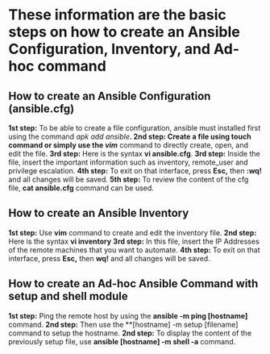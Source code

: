 # **These information are the basic steps on how to create an Ansible Configuration, Inventory, and Ad-hoc command**

## How to create an Ansible Configuration (ansible.cfg) 
**1st step:** To be able to create a file configuration, ansible must installed first using the command _apk add ansible_**.
**2nd step:** Create a file using **touch** command or simply use the _vim_** command to directly create, open, and edit the file.
**3rd step:** Here is the syntax **vi ansible.cfg**. 
**3rd step:** Inside the file, insert the important information such as inventory, remote_user and privilege escalation.
**4th step:** To exit on that interface, press **Esc,** then **:wq!** and all changes will be saved. 
**5th step:** To review the content of the cfg file, **cat ansible.cfg** command can be used.

## How to create an Ansible Inventory
**1st step:** Use **vim** command to create and edit the inventory file. 
**2nd step:** Here is the syntax **vi inventory**
**3rd step:** In this file, insert the IP Addresses of the remote machines that you want to automate. 
**4th step:** To exit on that interface, press **Esc,** then **wq!** and all changes will be saved. 

## How to create an Ad-hoc Ansible Command with setup and shell module
**1st step:** Ping the remote host by using the **ansible -m ping [hostname]** command.
**2nd step:** Then use the **[hostname] -m setup [filename] command to setup the hostname.
**2nd step:** To display the content of the previously setup file, use **ansible [hostname] -m shell -a** command.





